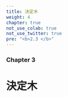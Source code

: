```yaml
---
title: 決定木
weight: 4
chapter: true
not_use_colab: true
not_use_twitter: true
pre: "<b>2.3 </b>"
---
```


### Chapter 3

# 決定木

